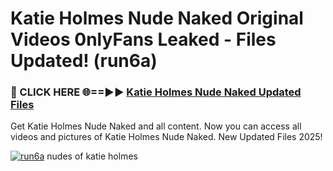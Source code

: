 # Katie Holmes Nude Naked Original Videos 0nlyFans Leaked - Files Updated! (run6a)

<h3>🔴 CLICK HERE 🌐==►► <a href="https://tinyurl.com/5h6xmrr3" rel="nofollow">Katie Holmes Nude Naked Updated Files</a></h3>

Get Katie Holmes Nude Naked and all content. Now you can access all videos and pictures of Katie Holmes Nude Naked. New Updated Files 2025!

[![run6a](https://i.imgur.com/KVD873Z.gif)](https://tinyurl.com/5h6xmrr3)
nudes of katie holmes